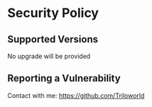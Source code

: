 # Security Policy

## Supported Versions

No upgrade will be provided

## Reporting a Vulnerability

Contact with me: https://github.com/Triloworld
